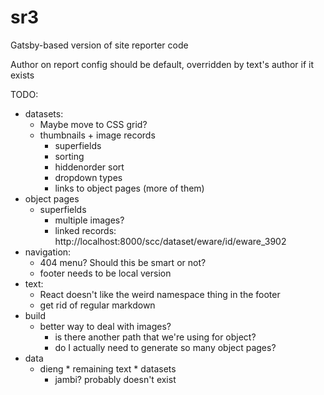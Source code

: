 # sr3

Gatsby-based version of site reporter code

Author on report config should be default, overridden by text's author if it exists

TODO:
 * datasets:
   * Maybe move to CSS grid?
   * thumbnails + image records
	 * superfields
	 * sorting
	 * hiddenorder sort
	 * dropdown types
	 * links to object pages (more of them)
 * object pages
   * superfields
	 * multiple images?
	 * linked records: http://localhost:8000/scc/dataset/eware/id/eware_3902
 * navigation:
	 * 404 menu? Should this be smart or not?
	 * footer needs to be local version
 * text:
	 * React doesn't like the weird namespace thing in the footer
   * get rid of regular markdown
 * build
   * better way to deal with images?
	 * is there another path that we're using for object?
	 * do I actually need to generate so many object pages?
 * data
   * dieng
	 	 * remaining text
		 * datasets
	 * jambi? probably doesn't exist
